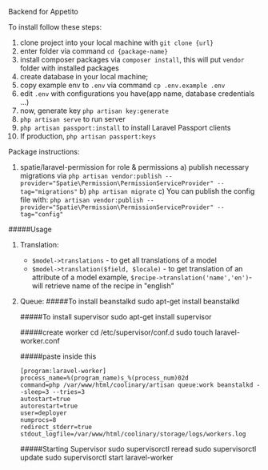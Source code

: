 Backend for Appetito

To install follow these steps:

1. clone project into your local machine with `git clone {url}`
2. enter folder via command `cd {package-name}`
3. install composer packages via `composer install`, this will put `vendor` folder with installed packages
4. create database in your local machine;
5. copy example env to `.env` via command `cp .env.example .env`
6. edit `.env` with configurations you have(app name, database credentials ...)
7. now, generate key `php artisan key:generate`
8. `php artisan serve` to run server
9. `php artisan passport:install` to install Laravel Passport clients
10. If production, `php artisan passport:keys`

Package instructions:
1. spatie/laravel-permission for role & permissions
    a) publish necessary migrations via
        `php artisan vendor:publish --provider="Spatie\Permission\PermissionServiceProvider" --tag="migrations"` 
    b) `php artisan migrate`
    c) You can publish the config file with:
       `php artisan vendor:publish --provider="Spatie\Permission\PermissionServiceProvider" --tag="config"`
  
  #####Usage
  
  1. Translation:
       
     * ```$model->translations``` - to get all translations of a model
     * ```$model->translation($field, $locale)``` - to get translation of an attribute of a model
     example,
     ```$recipe->translation('name','en')```- will retrieve name of the recipe in "english"
  2. Queue:
     #####To install beanstalkd
     sudo apt-get install beanstalkd
     
     #####To install supervisor
     sudo apt-get install supervisor
     
     #####create worker
     cd /etc/supervisor/conf.d
     sudo touch laravel-worker.conf
     
     #####paste inside this
     ```
     [program:laravel-worker]
     process_name=%(program_name)s_%(process_num)02d
     command=php /var/www/html/coolinary/artisan queue:work beanstalkd --sleep=3 --tries=3
     autostart=true
     autorestart=true
     user=deployer
     numprocs=8
     redirect_stderr=true
     stdout_logfile=/var/www/html/coolinary/storage/logs/workers.log
     ```
     #####Starting Supervisor
     sudo supervisorctl reread
     sudo supervisorctl update
     sudo supervisorctl start laravel-worker
